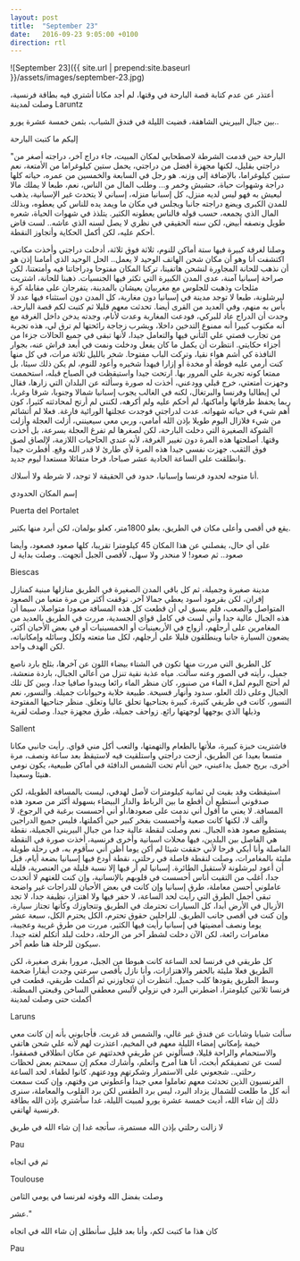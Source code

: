 ```yaml
---
layout: post
title:  "September 23"
date:   2016-09-23 9:05:00 +0100
direction: rtl
---
```


![September 23]({{ site.url | prepend:site.baseurl }}/assets/images/september-23.jpg)

أعتذر عن عدم كتابة قصة البارحة في وقتها، لم أجد مكانا أشتري فيه بطاقة فرنسية، وصلت لمدينة Laruntz

بين جبال البيريني الشاهقة، قضيت الليلة في فندق الشباب، بثمن خمسة عشرة يورو..

إليكم ما كتبت البارحة

"البارحة حين قدمت الشرطة لاصطحابي لمكان المبيت، جاء دراج آخر، دراجته أصغر من دراجتي بقليل، لكنها مجهزة أفضل من دراجتي، يحمل ستين كيلوغراما من الأمتعة، نعم ستين كيلوغراما، بالإضافة إلى وزنه. هو رجل في السابعة والخمسين من عمره، حياته كلها دراجة وشهوات حياة، حشيش وخمر و... وطلب المال من الناس، نعم، طبعا لا يملك مالا ليعيش به فهو ليس لديه منزل، كل إسبانيا منزله، إسباني لا يتحدث غير الإسبانية، يذهب للمدن الكبرى ويضع دراجته جانبا ويجلس في مكان ما ويمد يده للناس كي يعطوه، وبذلك المال الذي يجمعه، حسب قوله فالناس يعطونه الكثير. يتلذذ في شهوات الحياة، شعره طويل ونصفه أبيض، لكن سنه الحقيقي في نظري لا يصل لسنه الذي عاشه.. لست قاض أحكم عليه، لكن أكمل الحكاية وأتجاوز النقطة.

وصلنا لغرفة كبيرة فيها ستة أماكن للنوم، ثلاثة فوق ثلاثة، أدخلت دراجتي وأخذت مكاني، اكتشفت أنا وهو أن مكان شحن الهاتف الوحيد لا يعمل.. الحل الوحيد الذي أمامنا إذن هو أن نذهب للحانة المجاورة لنشحن هاتفينا، تركنا المكان مفتوحا ودراجاتنا فيه وأمتعتنا، لكن صراحة إسبانيا آمنة، عدى المدن الكبيرة التي تكثر فيها الجنسيات. ذهبنا للحانة، اشتريت مثلجات وذهبت للجلوس مع مغربيان يعيشان بالمدينة، يتفرجان على مقابلة كرة لبرشلونة، طبعا لا توجد مدينة في إسبانيا دون مغاربة، كل المدن دون استثناء فيها عدد لا بأس به منهم، وفي العديد من القرى أيضا. تحدثت معهم قليلا ثم كتبت لكم قصة البارحة، وجدت أن الدراج عاد للبركي، فودعت المغاربة وعدت لأنام، وجدته يدخن داخل الغرفة مع أنه مكتوب كبيرا أنه ممنوع التدخين داخلا، ويشرب زجاجة رائحتها لم ترق لي، هذه تجربة من تجارب قصتي علي التأني فيها والتعامل جيدا، لأنها تبقى في جميع الحالات جزءا من أجزاء حكايتي. انتظرت أن يكمل ما كان يفعل ودخلت ونمت في أبعد فراش عنه، بجوار النافذة كي أشم هواء نقيا، وتركت الباب مفتوحا. شخر بالليل ثلاثة مرات، في كل منها كنت أرمي عليه فوطة أو مخدة أو إزارا فيهدأ شخيره وأعود للنوم، لم يكن ذلك سيئا، بل ممتعا كونه تجربة علي المرور بها. ارتحت جيدا واستيقظت في الصباح قبله، استحممت وجهزت أمتعتي، خرج قبلي وودعني، أخذت له صورة وسألته عن البلدان التي زارها، فقال لي إيطاليا وفرنسا والبرتغال، لكنه في الغالب يجوب إسبانيا شمالا وجنوبا، شرقا وغربا، ربما يحفظ طرقاتها وأماكنها، لم أحكم عليه ولم أكرهه، لكنني لم أرتح لمحادثته كثيرا، كون أهم شيء في حياته شهواته. عدت لدراجتي فوجدت عجلتها الورائية فارغة. فعلا لم أتشائم من شيء فلازال اليوم طويلا بإذن الله أمامي، وربي معي سيعينني، أزلت العجلة وأزلت الشوكة الصغيرة التي دخلت البارحة، لكن لصغرها لم تفرغ العجلة بسرعة، بل أخذت وقتها. أصلحتها هذه المرة دون تغيير الغرفة، لأنه عندي الحاجيات اللازمة، لإلصاق لصق فوق الثقب. جهزت نفسي جيدا هذه المرة لأي طارئ لا قدر الله وقع. أفطرت جيدا وانطلقت على الساعة الحادية عشر صباحا، فرحا متفائلا مستعدا ليوم جديد.

أنا متوجه لحدود فرنسا وإسبانيا، حدود في الحقيقة لا توجد، لا شرطة ولا أسلاك.

إسم المكان الحدودي

Puerta del Portalet

يقع في أقصى وأعلى مكان في الطريق، بعلو 1800متر، كعلو بولمان، لكن أبرد منها بكثير.

على أي حال، يفصلني عن هذا المكان 45 كيلومترا تقريبا، كلها صعود فصعود، وأيضا صعود.. ثم صعود! لا منحدر ولا سهل، لأقصى الجبل أتجهت.. وصلت بداية ل

Biescas

مدينة صغيرة وجميلة، ثم كل باقي المدن الصغيرة في الطريق منازلها مبنية كمنازل إفران، لكن بقرمود أسود يعطي جمالا آخر. توقفت أكثر من مرة متعبا من الصعود المتواصل والصعب، فلم يسبق لي أن قطعت كل هذه المسافة صعودا متواصلا، سيما أن هذه الجبال عالية جدا وأني لست في كامل قواي الجسدية، مررت في الطريق بالعديد من المغامرين على أرجلهم، أزواج في الأربعينيات أو الخمسينيات أو في بعض الأحيان أكثر، يضعون السيارة جانبا وينطلقون قليلا على أرجلهم، لكل منا متعته ولكل وسائله وإمكانياته، لكن الهدف واحد.

كل الطريق التي مررت منها تكون في الشتاء بيضاء اللون عن آخرها، بثلج بارد ناصع جميل، رأيته في الصور وعنه سألت. مياه عذبة نقية تنزل من أعالي الجبال، باردة منعشة، لم أحتج اليوم لملء الماء من صنبور، كان منظر الماء رائعا ويبدوا صافيا جدا، وبين كل تلك الجبال وعلى ذلك العلو، سدود وأنهار فسيحة. طبيعة خلابة وحيوانات جميلة. والنسور، نعم النسور، كانت في طريقي كثيرة، كبيرة بجناحيها تحلق عاليا وتعلق. منظر جناحيها المفتوحة وذيلها الذي يوجهها لوجهتها رائع. زواحف جميلة، طرق مجهزة جيدا. وصلت لقرية

Sallent

فاشتريت خبزة كبيرة، ملأتها بالطعام والتهمتها، والتعب أكل مني قواي. رأيت جانبي مكانا متسعا بعيدا عن الطريق، أزحت دراجتي واستلقيت فيه لاستيقظ بعد ساعة ونصف، مرة أخرى، بريح جميل يداعبني، حين أنام تحت الشمس الدافئة في أماكن طبيعية، يكون نومي هنيئا وسعيدا.

استيقظت وقد بقيت لي ثمانية كيلومترات لأصل لهدفي، ليست بالمسافة الطويلة، لكن صدقوني أستطيع أن أقطع ما بين الرباط والدار البيضاء بسهولة أكثر من صعود هذه المسافة. لا يعني ما أقول أني ندمت على صعودها،أو أني أحسست برغبة في الرجوع، لا وألف لا، لكنها كانت صعبة وأحسست بفخر كبير حين أكملتها، فليس جميع الدراجين يستطيع صعود هذه الجبال. نعم وصلت لنقطة عالية جدا من جبال البيريني الجميلة، نقطة هي الفاصل بين البلدين، فيها محلات اسبانية وأخرى فرنسية، أخذت صورة في النقطة الفاصلة وأنا أبكي فرحا لأني حققت شيئا لم أكن يوما أظن أني سأقوم به، في رحلة طويلة مليئة بالمغامرات، وصلت لنقطة فاصلة في رحلتي، نقطة أودع فيها إسبانيا بضعة أيام، قبل أن أعود لبرشلونة لأستقيل الطائرة. إسبانيا لم أر فيها إلا نسبة قليلة من العنصرية، قليلة جدا، أغلب من التقيت أناس أحسست في قلوبهم بالإنسانية، وإن كنت للغتهم لا أتحدث عاملوني أحسن معاملة، طرق إسبانيا وإن كانت في بعض الأحيان للدراجات غير واضحة تبقى أجمل الطرق التي رأيت لحد الساعة، لا حفر فيها ولا اهتزاز، نظيفة جدا، لا تجد الأزبال في الأرض أبدا، كل السيارات تحترمك في الطريق وتتجاوزك وكأنها تجتاز سيارة، وإن كنت في أقصى جانب الطريق. للراجلين حقوق تحترم، الكل يحترم الكل، سبعة عشر يوما ونصف أمضيتها في إسبانيا رأيت فيها الكثير، مررت من طرق غريبة وعجيبة، مغامرات رائعة، لكن الآن دخلت لشطر آخر من الرحلة، دخلت لبلد أتكلم لغته جيدا. سيكون للرحلة هنا طعم آخر.

كل طريقي في فرنسا لحد الساعة كانت هبوطا من الجبل، مرورا بقرى صغيرة، لكن الطريق فعلا مليئة بالحفر والاهتزازات، وأنا نازل بأقصى سرعتي وجدت أبقارا ضخمة وسط الطريق يقودها كلب جميل. انتظرت أن تتجاوزني ثم أكملت طريقي، قطعت في فرنسا ثلاثين كيلومترا، اضطرني البرد في نزولي لألبس معطفي الساخن وقبعتي المبطنة. أكملت حتى وصلت لمدينة

Laruns

سألت شبابا وشابات عن فندق غير غالي، والشمس قد غربت. فأجابوني بأنه إن كانت معي خيمة بإمكاني إمضاء الليلة معهم في المخيم، اعتذرت لهم لأنه علي شحن هاتفي والاستحمام والراحة قليلا، فسألوني عن طريقي فحدثتهم عن مكان انطلاقي فصفقوا، لست عن تصفيقكم أبحث، أنا هنا أمرح وأتعلم، وأشارك معكم إن سمحتم بعض لحظات رحلتي.. شجعوني على الاستمرار وشكرتهم وودعتهم. كانوا لطفاء. لحد الساعة الفرنسيون الذين تحدثت معهم تعاملوا معي جيدا وأعطوني من وقتهم، وإن كنت سمعت أنه كل ما طلعت للشمال يزداد البرد، ليس برد الطقس لكن برد القلوب والمعاملة، سنرى ذلك إن شاء الله، أديت خمسة عشرة يورو لمبيت الليلة، غدا سأشتري بإذن الله بطاقة فرنسية لهاتفي.

لا زالت رحلتي بإذن الله مستمرة، سأتجه غدا إن شاء الله في طريق

Pau

ثم في اتجاه

Toulouse

وصلت بفضل الله وقوته لفرنسا في يومي الثامن

عشر."

كان هذا ما كتبت لكم، وأنا بعد قليل سأنطلق إن شاء الله في اتجاه

Pau
